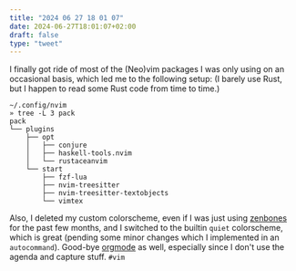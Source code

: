 ```yaml
---
title: "2024 06 27 18 01 07"
date: 2024-06-27T18:01:07+02:00
draft: false
type: "tweet"
---
```


I finally got ride of most of the (Neo)vim packages I was only using on an occasional basis, which led me to the following setup: (I barely use Rust, but I happen to read some Rust code from time to time.)

```shell
~/.config/nvim
» tree -L 3 pack
pack
└── plugins
    ├── opt
    │   ├── conjure
    │   ├── haskell-tools.nvim
    │   └── rustaceanvim
    └── start
        ├── fzf-lua
        ├── nvim-treesitter
        ├── nvim-treesitter-textobjects
        └── vimtex
```

Also, I deleted my custom colorscheme, even if I was just using [zenbones](https://github.com/zenbones-theme/zenbones.nvim) for the past few months, and I switched to the builtin `quiet` colorscheme, which is great (pending some minor changes which I implemented in an `autocommand`). Good-bye [orgmode](https://github.com/nvim-orgmode/orgmode) as well, especially since I don't use the agenda and capture stuff. `#vim`

